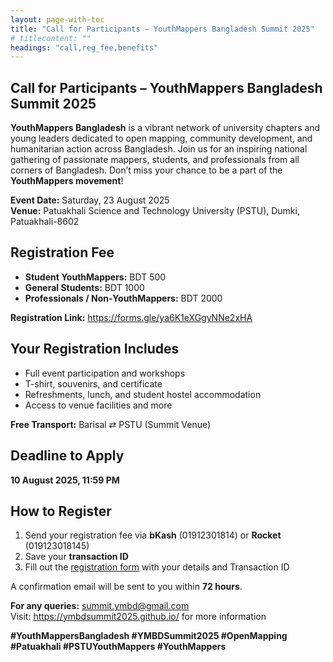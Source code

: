 ```yaml
---
layout: page-with-toc
title: "Call for Participants – YouthMappers Bangladesh Summit 2025"
# titlecontent: ""
headings: "call,reg_fee,benefits"
---
```


<h2 id="call">Call for Participants – YouthMappers Bangladesh Summit 2025</h2>

<p><strong>YouthMappers Bangladesh</strong> is a vibrant network of university chapters and young leaders dedicated to open mapping, community development, and humanitarian action across Bangladesh. Join us for an inspiring national gathering of passionate mappers, students, and professionals from all corners of Bangladesh. Don’t miss your chance to be a part of the <strong>YouthMappers movement</strong>!</p>

<strong>Event Date:</strong> Saturday, 23 August 2025<br>
<strong>Venue:</strong> Patuakhali Science and Technology University (PSTU), Dumki, Patuakhali-8602

<h2 id="reg_fee">Registration Fee</h2>
<ul>
  <li><strong>Student YouthMappers:</strong> BDT 500</li>
  <li><strong>General Students:</strong> BDT 1000</li>
  <li><strong>Professionals / Non‑YouthMappers:</strong> BDT 2000</li>
</ul>
<p><strong>Registration Link:</strong> <a href="https://forms.gle/ya6K1eXGgyNNe2xHA" target="_blank">https://forms.gle/ya6K1eXGgyNNe2xHA</a></p>

<h2 id="benefits">Your Registration Includes</h2>
<ul>
  <li>Full event participation and workshops</li>
  <li>T-shirt, souvenirs, and certificate</li>
  <li>Refreshments, lunch, and student hostel accommodation</li>
  <li>Access to venue facilities and more</li>
</ul>
<p><strong>Free Transport:</strong> Barisal ⇄ PSTU (Summit Venue)</p>

<h2 id="deadline">Deadline to Apply</h2>
<p><strong>10 August 2025, 11:59 PM</strong></p>

<h2 id="register">How to Register</h2>
<ol>
  <li>Send your registration fee via <strong>bKash</strong> (01912301814) or <strong>Rocket</strong> (019123018145)</li>
  <li>Save your <strong>transaction ID</strong></li>
  <li>Fill out the <a href="https://forms.gle/ya6K1eXGgyNNe2xHA" target="_blank">registration form</a> with your details and Transaction ID</li>
</ol>
<p>A confirmation email will be sent to you within <strong>72 hours</strong>.</p>

<p><strong>For any queries:</strong> <a href="mailto:summit.ymbd@gmail.com">summit.ymbd@gmail.com</a><br>
Visit: <a href="https://ymbdsummit2025.github.io/" target="_blank">https://ymbdsummit2025.github.io/</a> for more information</p>

<p><strong>#YouthMappersBangladesh #YMBDSummit2025 #OpenMapping #Patuakhali #PSTUYouthMappers #YouthMappers</strong></p>

